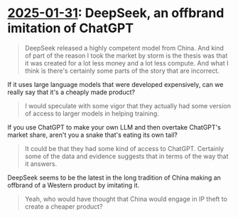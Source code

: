 # [2025-01-31](https://s3.amazonaws.com/writecomments.com/transcripts/79c9969a72f8e92d44cb4da3545649ae.csv): DeepSeek, an offbrand imitation of ChatGPT

> DeepSeek released a highly competent model from China. And kind of part of the reason I took the market by storm is the thesis was that it was created for a lot less money and a lot less compute. And what I think is there's certainly some parts of the story that are incorrect.

If it uses large language models that were developed expensively, can we really say that it's a cheaply made product?

> I would speculate with some vigor that they actually had some version of access to larger models in helping training.

If you use ChatGPT to make your own LLM and then overtake ChatGPT's market share, aren't you a snake that's eating its own tail?

> It could be that they had some kind of access to ChatGPT. Certainly some of the data and evidence suggests that in terms of the way that it answers.

DeepSeek seems to be the latest in the long tradition of China making an offbrand of a Western product by imitating it.

> Yeah, who would have thought that China would engage in IP theft to create a cheaper product?

